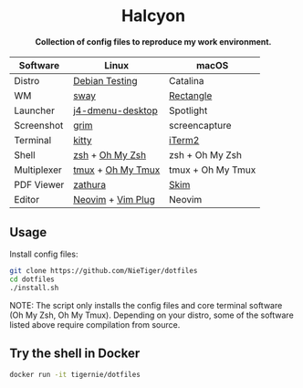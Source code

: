 <h1 align="center">Halcyon</h1>

<h4 align="center">Collection of config files to reproduce my work environment.</h4>

| Software    | Linux                                                                                 | macOS                                    |
| ----------- | ------------------------------------------------------------------------------------- | ---------------------------------------- |
| Distro      | [Debian Testing](https://www.debian.org/releases/testing/)                            | Catalina                                 |
| WM          | [sway](https://github.com/swaywm/sway)                                                | [Rectangle](https://rectangleapp.com/)   |
| Launcher    | [j4-dmenu-desktop](https://github.com/enkore/j4-dmenu-desktop)                        | Spotlight                                |
| Screenshot  | [grim](https://github.com/emersion/grim)                                              | screencapture                            |
| Terminal    | [kitty](https://sw.kovidgoyal.net/kitty/)                                             | [iTerm2](https://iterm2.com/)            |
| Shell       | [zsh](http://www.zsh.org/) + [Oh My Zsh](https://ohmyz.sh/)                           | zsh + Oh My Zsh                          |
| Multiplexer | [tmux](https://github.com/tmux/tmux) + [Oh My Tmux](https://github.com/gpakosz/.tmux) | tmux + Oh My Tmux                        |
| PDF Viewer  | [zathura](https://pwmt.org/projects/zathura/)                                         | [Skim](https://skim-app.sourceforge.io/) |
| Editor      | [Neovim](https://neovim.io/) + [Vim Plug](https://github.com/junegunn/vim-plug)       | Neovim                                   |

## Usage

Install config files:

```bash
git clone https://github.com/NieTiger/dotfiles
cd dotfiles
./install.sh
```

NOTE: The script only installs the config files and core terminal software (Oh My Zsh, Oh My Tmux). Depending on your distro, some of the software listed above require compilation from source.

## Try the shell in Docker

```bash
docker run -it tigernie/dotfiles
```
